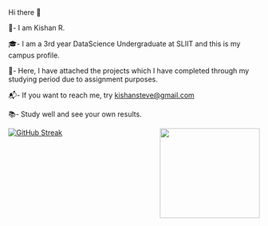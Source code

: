 Hi there 👋

👦- I am Kishan R. 

:mortar_board:- I am a 3rd year DataScience Undergraduate at SLIIT and this is my campus profile.

📄- Here, I have attached the projects which I have completed through my studying period due to assignment purposes.

📬- If you want to reach me, try kishansteve@gmail.com

📚- Study well and see your own results.

<img src="https://res.cloudinary.com/dbw0cho6v/image/upload/v1657631154/7a2f2623d5e5e042f85f618efa3e3d6c_hrqkq3.jpg" height = 180px width=200px align="right">

[![GitHub Streak](http://github-readme-streak-stats.herokuapp.com?user=IT20205256&theme=github-dark-blue&date_format=j%20M%5B%20Y%5D)](https://git.io/streak-stats)


